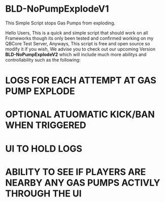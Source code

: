 # BLD-NoPumpExplodeV1
This Simple Script stops Gas Pumps from exploding.

Hello Users, This is a quick and simple script that should work on all Frameworks though its only been tested and confirmed working on my QBCore Test Server, Anyways, This script is free and open source so modify it if you wish, We advise you to check out our upcoming Version **BLD-NoPumpExplodeV2** which will include much more abilitys and controllability such as the following:

# LOGS FOR EACH ATTEMPT AT GAS PUMP EXPLODE

# OPTIONAL ATUOMATIC KICK/BAN WHEN TRIGGERED

# UI TO HOLD LOGS

# ABILITY TO SEE IF PLAYERS ARE NEARBY ANY GAS PUMPS ACTIVLY THROUGH THE UI
